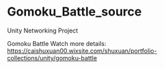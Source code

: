 # Gomoku_Battle_source
Unity Networking Project

Gomoku Battle
Watch more details:
https://caishuxuan00.wixsite.com/shuxuan/portfolio-collections/unity/gomoku-battle

